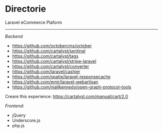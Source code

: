 # Directorie
Laravel eCommerce Plaform

-----
*Backend*
- https://github.com/octobercms/october
- https://github.com/cartalyst/sentinel
- https://github.com/cartalyst/tags
- https://github.com/cartalyst/stripe-laravel
- https://github.com/cartalyst/converter
- https://github.com/laravel/cashier
- https://github.com/spatie/laravel-responsecache
- https://github.com/emir/laravel-webartisan
- https://github.com/niallkennedy/open-graph-protocol-tools

Creare this experience:
https://cartalyst.com/manual/cart/2.0

*Frontend:*
- jQuery
- Underscore.js
- php.js
